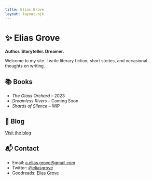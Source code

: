 ```yaml
---
title: Elias Grove
layout: layout.njk
---
```


# ✨ Elias Grove

**Author. Storyteller. Dreamer.**

Welcome to my site. I write literary fiction, short stories, and occasional thoughts on writing.

## 📚 Books

- *The Glass Orchard* – 2023  
- *Dreamless Rivers* – Coming Soon  
- *Shards of Silence* – WIP

## 📝 Blog

[Visit the blog](./posts/)

## 📬 Contact

- Email: [a.elias.grove@gmail.com](mailto:a.elias.grove@gmail.com)  
- Twitter: [@eliasgrove](https://twitter.com/eliasgrove)  
- Goodreads: [Elias Grove](https://www.goodreads.com/)
